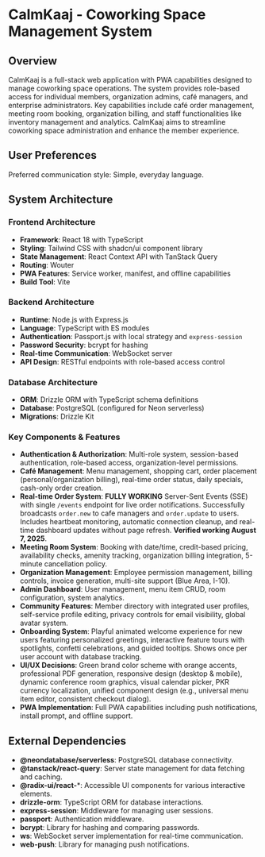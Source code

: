 # CalmKaaj - Coworking Space Management System

## Overview

CalmKaaj is a full-stack web application with PWA capabilities designed to manage coworking space operations. The system provides role-based access for individual members, organization admins, café managers, and enterprise administrators. Key capabilities include café order management, meeting room booking, organization billing, and staff functionalities like inventory management and analytics. CalmKaaj aims to streamline coworking space administration and enhance the member experience.

## User Preferences

Preferred communication style: Simple, everyday language.

## System Architecture

### Frontend Architecture
- **Framework**: React 18 with TypeScript
- **Styling**: Tailwind CSS with shadcn/ui component library
- **State Management**: React Context API with TanStack Query
- **Routing**: Wouter
- **PWA Features**: Service worker, manifest, and offline capabilities
- **Build Tool**: Vite

### Backend Architecture
- **Runtime**: Node.js with Express.js
- **Language**: TypeScript with ES modules
- **Authentication**: Passport.js with local strategy and `express-session`
- **Password Security**: bcrypt for hashing
- **Real-time Communication**: WebSocket server
- **API Design**: RESTful endpoints with role-based access control

### Database Architecture
- **ORM**: Drizzle ORM with TypeScript schema definitions
- **Database**: PostgreSQL (configured for Neon serverless)
- **Migrations**: Drizzle Kit

### Key Components & Features
- **Authentication & Authorization**: Multi-role system, session-based authentication, role-based access, organization-level permissions.
- **Café Management**: Menu management, shopping cart, order placement (personal/organization billing), real-time order status, daily specials, cash-only order creation.
- **Real-time Order System**: **FULLY WORKING** Server-Sent Events (SSE) with single `/events` endpoint for live order notifications. Successfully broadcasts `order.new` to cafe managers and `order.update` to users. Includes heartbeat monitoring, automatic connection cleanup, and real-time dashboard updates without page refresh. **Verified working August 7, 2025**.
- **Meeting Room System**: Booking with date/time, credit-based pricing, availability checks, amenity tracking, organization billing integration, 5-minute cancellation policy.
- **Organization Management**: Employee permission management, billing controls, invoice generation, multi-site support (Blue Area, I-10).
- **Admin Dashboard**: User management, menu item CRUD, room configuration, system analytics.
- **Community Features**: Member directory with integrated user profiles, self-service profile editing, privacy controls for email visibility, global avatar system.
- **Onboarding System**: Playful animated welcome experience for new users featuring personalized greetings, interactive feature tours with spotlights, confetti celebrations, and guided tooltips. Shows once per user account with database tracking.
- **UI/UX Decisions**: Green brand color scheme with orange accents, professional PDF generation, responsive design (desktop & mobile), dynamic conference room graphics, visual calendar picker, PKR currency localization, unified component design (e.g., universal menu item editor, consistent checkout dialog).
- **PWA Implementation**: Full PWA capabilities including push notifications, install prompt, and offline support.

## External Dependencies

- **@neondatabase/serverless**: PostgreSQL database connectivity.
- **@tanstack/react-query**: Server state management for data fetching and caching.
- **@radix-ui/react-***: Accessible UI components for various interactive elements.
- **drizzle-orm**: TypeScript ORM for database interactions.
- **express-session**: Middleware for managing user sessions.
- **passport**: Authentication middleware.
- **bcrypt**: Library for hashing and comparing passwords.
- **ws**: WebSocket server implementation for real-time communication.
- **web-push**: Library for managing push notifications.